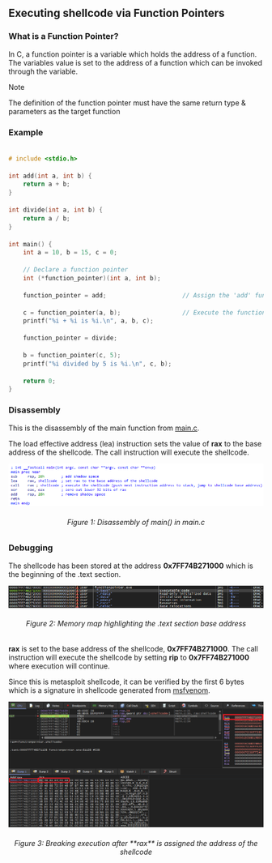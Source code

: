## Executing shellcode via Function Pointers

### What is a Function Pointer?
In C, a function pointer is a variable which holds the address of a function. The variables value is set to the address of a function which can be invoked through the variable.

> [!NOTE]
> The definition of the function pointer must have the same return type & parameters as the target function

### Example

```c

# include <stdio.h>

int add(int a, int b) {
	return a + b;
}

int divide(int a, int b) {
	return a / b;
}

int main() {
	int a = 10, b = 15, c = 0;

	// Declare a function pointer
	int (*function_pointer)(int a, int b);

	function_pointer = add;						// Assign the 'add' function address to the pointer

	c = function_pointer(a, b);					// Execute the function by calling the function pointer
	printf("%i + %i is %i.\n", a, b, c);

	function_pointer = divide;

	b = function_pointer(c, 5);
	printf("%i divided by 5 is %i.\n", c, b);

	return 0;
}

```

### Disassembly

This is the disassembly of the main function from [main.c](main.c).

The load effective address (lea) instruction sets the value of **rax** to the base address of the shellcode. The call instruction will execute the shellcode.

<p align=center>
	<img src=data/disassembly.png></img>
	<h6 align=center>Figure 1: Disassembly of main() in main.c</h6>
</p>

### Debugging 

The shellcode has been stored at the address **0x7FF74B271000** which is the beginning of the .text section.

<p align=center>
	<img src=data/memory_map.png></img>
	<h6 align=center>Figure 2: Memory map highlighting the .text section base address</h6>
</p>

**rax** is set to the base address of the shellcode, **0x7FF74B271000**. The call instruction will execute the shellcode by setting **rip** to **0x7FF74B271000** where execution will continue.

Since this is metasploit shellcode, it can be verified by the first 6 bytes which is a signature in shellcode generated from [msfvenom](https://www.offsec.com/metasploit-unleashed/msfvenom/).

<p align=center>
	<img src=data/debugger.png></img>
	<h6 align=center>Figure 3: Breaking execution after **rax** is assigned the address of the shellcode</p>
</p>